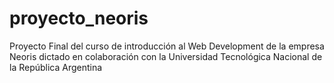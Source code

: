 # proyecto_neoris
Proyecto Final del curso de introducción al Web Development de la empresa Neoris dictado en colaboración con la Universidad Tecnológica Nacional de la República Argentina
